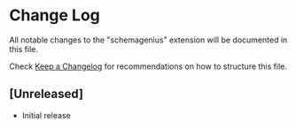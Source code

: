 # Change Log

All notable changes to the "schemagenius" extension will be documented in this file.

Check [Keep a Changelog](http://keepachangelog.com/) for recommendations on how to structure this file.

## [Unreleased]

- Initial release